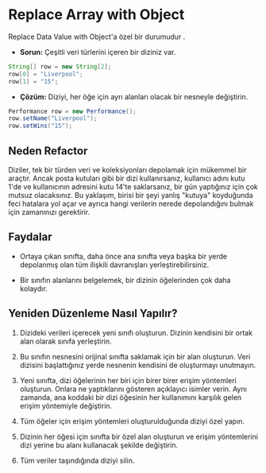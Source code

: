 # Replace Array with Object

Replace Data Value with Object'a özel bir durumudur .

- **Sorun:** Çeşitli veri türlerini içeren bir diziniz var.

```Java
String[] row = new String[2];
row[0] = "Liverpool";
row[1] = "15";
```

- **Çözüm:** Diziyi, her öğe için ayrı alanları olacak bir nesneyle değiştirin.

```Java
Performance row = new Performance();
row.setName("Liverpool");
row.setWins("15");
```

## Neden Refactor

Diziler, tek bir türden veri ve koleksiyonları depolamak için mükemmel bir araçtır. Ancak posta kutuları gibi bir dizi kullanırsanız, kullanıcı adını kutu 1'de ve kullanıcının adresini kutu 14'te saklarsanız, bir gün yaptığınız için çok mutsuz olacaksınız. Bu yaklaşım, birisi bir şeyi yanlış "kutuya" koyduğunda feci hatalara yol açar ve ayrıca hangi verilerin nerede depolandığını bulmak için zamanınızı gerektirir.

## Faydalar

- Ortaya çıkan sınıfta, daha önce ana sınıfta veya başka bir yerde depolanmış olan tüm ilişkili davranışları yerleştirebilirsiniz.

- Bir sınıfın alanlarını belgelemek, bir dizinin öğelerinden çok daha kolaydır.

## Yeniden Düzenleme Nasıl Yapılır?

1. Dizideki verileri içerecek yeni sınıfı oluşturun. Dizinin kendisini bir ortak alan olarak sınıfa yerleştirin.

2. Bu sınıfın nesnesini orijinal sınıfta saklamak için bir alan oluşturun. Veri dizisini başlattığınız yerde nesnenin kendisini de oluşturmayı unutmayın.

3. Yeni sınıfta, dizi öğelerinin her biri için birer birer erişim yöntemleri oluşturun. Onlara ne yaptıklarını gösteren açıklayıcı isimler verin. Aynı zamanda, ana koddaki bir dizi öğesinin her kullanımını karşılık gelen erişim yöntemiyle değiştirin.

4. Tüm öğeler için erişim yöntemleri oluşturulduğunda diziyi özel yapın.

5. Dizinin her öğesi için sınıfta bir özel alan oluşturun ve erişim yöntemlerini dizi yerine bu alanı kullanacak şekilde değiştirin.

6. Tüm veriler taşındığında diziyi silin.

